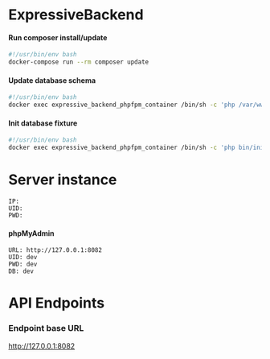 # ExpressiveBackend

#### Run composer install/update
```bash
#!/usr/bin/env bash
docker-compose run --rm composer update
```

#### Update database schema
```bash
#!/usr/bin/env bash
docker exec expressive_backend_phpfpm_container /bin/sh -c 'php /var/www/vendor/bin/doctrine orm:schema-tool:update --force'
```

#### Init database fixture
```bash
#!/usr/bin/env bash
docker exec expressive_backend_phpfpm_container /bin/sh -c 'php bin/init-db-fixtures.php'
```

# Server instance

```text
IP: 
UID: 
PWD: 
```

#### phpMyAdmin

```text
URL: http://127.0.0.1:8082
UID: dev
PWD: dev
DB: dev
```

# API Endpoints

### Endpoint base URL

http://127.0.0.1:8082
